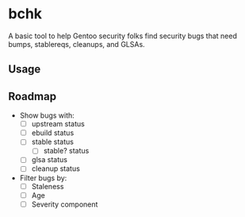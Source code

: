 # bchk

A basic tool to help Gentoo security folks find security bugs that need bumps,
stablereqs, cleanups, and GLSAs.

## Usage



## Roadmap

- Show bugs with:
  - [ ] upstream status
  - [ ] ebuild status
  - [ ] stable status
    - [ ] stable? status
  - [ ] glsa status
  - [ ] cleanup status
- Filter bugs by:
  - [ ] Staleness
  - [ ] Age
  - [ ] Severity component
